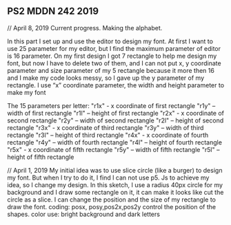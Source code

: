 ## PS2 MDDN 242 2019
// April 8, 2019
Current progress. Making the alphabet.

In this part I set up and use the editor to design my font.
At first I want to use 25 parameter for my editor, but I find the maximum parameter of editor is 16 parameter.
On my first design I got 7 rectangle to help me design my font, but now I have to delete two of them, and I can not put x, y coordinate parameter and size parameter of my 5 rectangle because it more then
16 and I make my code looks messy, so I gave up the y parameter of my rectangle. I use “x” coordinate parameter, the width and height parameter to make my font

The 15 parameters per letter:
"r1x" - x coordinate of first rectangle
"r1y" – width of first rectangle
"r1l" – height of first rectangle
"r2x" - x coordinate of second rectangle
"r2y" – width of second rectangle
"r2l" – height of second rectangle
"r3x" - x coordinate of third rectangle
"r3y" – width of third rectangle
"r3l" – height of third rectangle
"r4x" - x coordinate of fourth rectangle
"r4y" – width of fourth rectangle
"r4l" – height of fourth rectangle
"r5x" - x coordinate of fifth rectangle
"r5y" – width of fifth rectangle
"r5l" – height of fifth rectangle

// April 1, 2019
My initial idea was to use slice circle (like a burger) to design my font. But when I try to do it, I find I can not use p5. Js to achieve my idea, so I change my design.
In this sketch, I use a radius 40px circle for my background and I draw some rectangle on it, it can make it looks like cut the circle as a slice. I can change the position and the size of my rectangle to draw the font.
coding: posx, posy,pos2x,pos2y control the position of the shapes.
color use: bright background and dark letters

